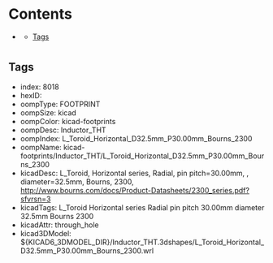 



Contents
========

* [](#)
	* [Tags](#tags)

# 

## Tags

- index: 8018
- hexID: 
- oompType: FOOTPRINT
- oompSize: kicad
- oompColor: kicad-footprints
- oompDesc: Inductor_THT
- oompIndex: L_Toroid_Horizontal_D32.5mm_P30.00mm_Bourns_2300
- oompName: kicad-footprints/Inductor_THT/L_Toroid_Horizontal_D32.5mm_P30.00mm_Bourns_2300
- kicadDesc: L_Toroid, Horizontal series, Radial, pin pitch=30.00mm, , diameter=32.5mm, Bourns, 2300, http://www.bourns.com/docs/Product-Datasheets/2300_series.pdf?sfvrsn=3
- kicadTags: L_Toroid Horizontal series Radial pin pitch 30.00mm  diameter 32.5mm Bourns 2300
- kicadAttr: through_hole
- kicad3DModel: ${KICAD6_3DMODEL_DIR}/Inductor_THT.3dshapes/L_Toroid_Horizontal_D32.5mm_P30.00mm_Bourns_2300.wrl
